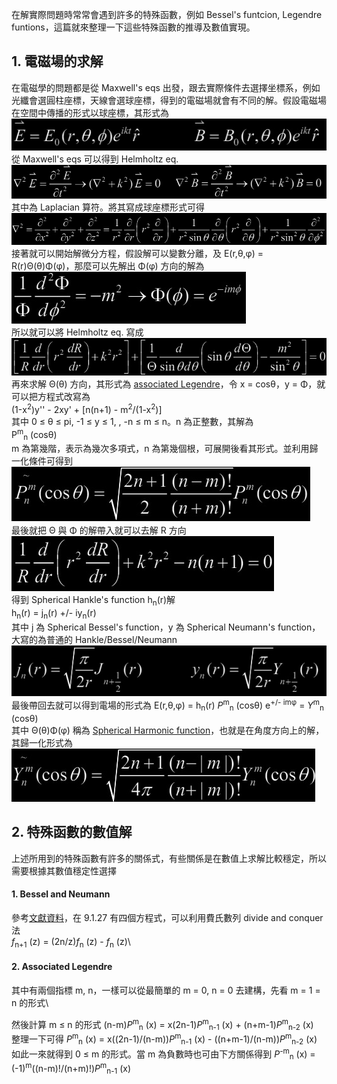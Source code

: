 在解實際問題時常常會遇到許多的特殊函數，例如 Bessel's funtcion, Legendre funtions，這篇就來整理一下這些特殊函數的推導及數值實現。

## 1. 電磁場的求解
在電磁學的問題都是從 Maxwell's eqs 出發，跟去實際條件去選擇坐標系，例如光纖會選圓柱座標，天線會選球座標，得到的電磁場就會有不同的解。假設電磁場在空間中傳播的形式以球座標，其形式為\
![image](https://github.com/JrPhy/numerical/blob/master/Special%20function/pic/EB_in_radial.jpg)\
從 Maxwell's eqs 可以得到 Helmholtz eq.\
![image](https://github.com/JrPhy/numerical/blob/master/Special%20function/pic/EB_in_Maxwell.jpg)\
其中為 Laplacian 算符。將其寫成球座標形式可得\
![image](https://github.com/JrPhy/numerical/blob/master/Special%20function/pic/Laplacian_in_spherical.jpg)\
接著就可以開始解微分方程，假設解可以變數分離，及 E(r,θ,φ) = R(r)Θ(θ)Φ(φ)，那麼可以先解出 Φ(φ) 方向的解為
![image](https://github.com/JrPhy/numerical/blob/master/Special%20function/pic/Phi_sol.jpg)\
所以就可以將 Helmholtz eq. 寫成
![image](https://github.com/JrPhy/numerical/blob/master/Special%20function/pic/after_solve_phi.jpg)\
再來求解 Θ(θ) 方向，其形式為 [associated Legendre](https://en.wikipedia.org/wiki/Associated_Legendre_polynomials)，令 x = cosθ，y = Φ，就可以把方程式改寫為\
(1-x<sup>2</sup>)y'' - 2xy' + [n(n+1) - m<sup>2</sup>/(1-x<sup>2</sup>)]\
其中  0 ≤ θ ≤ pi, -1 ≤ y ≤ 1, , -n ≤ m ≤ n。n 為正整數，其解為\
P<sup>m</sup><sub>n</sub> (cosθ)\
m 為第幾階，表示為幾次多項式，n 為第幾個根，可展開後看其形式。並利用歸一化條件可得到\
![image](https://github.com/JrPhy/numerical/blob/master/Special%20function/pic/associated_P.jpg)\
最後就把 Θ 與 Φ 的解帶入就可以去解 R 方向\
![image](https://github.com/JrPhy/numerical/blob/master/Special%20function/pic/R_sol.jpg)\
得到 Spherical Hankle's function h<sub>n</sub>(r)解\
h<sub>n</sub>(r) = j<sub>n</sub>(r) +/- iy<sub>n</sub>(r)\
其中 j 為 Spherical Bessel's function，y 為 Spherical Neumann's function，大寫的為普通的 Hankle/Bessel/Neumann
![image](https://github.com/JrPhy/numerical/blob/master/Special%20function/pic/Bessel_sol.jpg)\
最後帶回去就可以得到電場的形式為
E(r,θ,φ) = h<sub>n</sub>(r) *P*<sup>m</sup><sub>n</sub> (cosθ) e<sup>+/- imφ</sup> = *Y*<sup>m</sup><sub>n</sub> (cosθ)\
其中 Θ(θ)Φ(φ) 稱為 [Spherical Harmonic function](https://en.wikipedia.org/wiki/Spherical_harmonics)，也就是在角度方向上的解，其歸一化形式為\
![image](https://github.com/JrPhy/numerical/blob/master/Special%20function/pic/sperical_harmonic.jpg)

## 2. 特殊函數的數值解
上述所用到的特殊函數有許多的關係式，有些關係是在數值上求解比較穩定，所以需要根據其數值穩定性選擇

#### 1. Bessel and Neumann
參考[文獻資料](https://s3.amazonaws.com/nrbook.com/AandS-a4-v1-2.pdf)，在 9.1.27 有四個方程式，可以利用費氏數列 divide and conquer 法\
*f*<sub>n+1</sub> (z) = (2n/z)*f*<sub>n</sub> (z) - *f*<sub>n</sub> (z)\

#### 2. Associated Legendre
其中有兩個指標 m, n，一樣可以從最簡單的 m = 0, n = 0 去建構，先看 m = 1 = n 的形式\

然後計算 m ≤ n 的形式
(n-m)*P*<sup>m</sup><sub>n</sub> (x) = x(2n-1)*P*<sup>m</sup><sub>n-1</sub> (x) + (n+m-1)*P*<sup>m</sup><sub>n-2</sub> (x)\
整理一下可得
*P*<sup>m</sup><sub>n</sub> (x) = x((2n-1)/(n-m))*P*<sup>m</sup><sub>n-1</sub> (x) - ((n+m-1)/(n-m))*P*<sup>m</sup><sub>n-2</sub> (x)\
如此一來就得到 0 ≤ m 的形式。當 m 為負數時也可由下方關係得到
*P*<sup>-m</sup><sub>n</sub> (x) = (-1)<sup>m</sup>((n-m)!/(n+m)!)*P*<sup>m</sup><sub>n-1</sub> (x)
